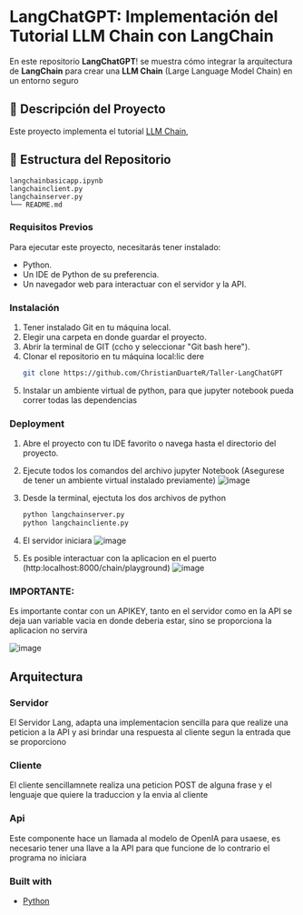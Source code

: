 # LangChatGPT: Implementación del Tutorial LLM Chain con LangChain

En este repositorio **LangChatGPT**! se muestra cómo integrar la arquitectura de **LangChain** para crear una **LLM Chain** (Large Language Model Chain) en un entorno seguro

## 🚀 Descripción del Proyecto

Este proyecto implementa el tutorial [LLM Chain](https://python.langchain.com/docs/tutorials/llm_chain/), 

## 📂 Estructura del Repositorio

```plaintext
langchainbasicapp.ipynb
langchainclient.py
langchainserver.py
└── README.md
```

### Requisitos Previos

Para ejecutar este proyecto, necesitarás tener instalado:

- Python.
- Un IDE de Python de su preferencia.
- Un navegador web para interactuar con el servidor y la API.

### Instalación

1. Tener instalado Git en tu máquina local.
2. Elegir una carpeta en donde guardar el proyecto.
3. Abrir la terminal de GIT (ccho y seleccionar "Git bash here").
4. Clonar el repositorio en tu máquina local:lic dere
   ```bash
   git clone https://github.com/ChristianDuarteR/Taller-LangChatGPT
5. Instalar un ambiente virtual de python, para que jupyter notebook pueda correr todas las dependencias

   
### Deployment

1. Abre el proyecto con tu IDE favorito o navega hasta el directorio del proyecto.
2. Ejecute todos los comandos del archivo jupyter Notebook (Asegurese de tener un ambiente virtual instalado previamente)
![image](https://github.com/user-attachments/assets/8849832c-deee-4755-b603-7dbe84d81b4f)

4. Desde la terminal, ejectuta los dos archivos de python
     ```bash
   python langchainserver.py
   python langchaincliente.py
5. El servidor iniciara
   ![image](https://github.com/user-attachments/assets/ddccecf0-e174-4988-9fc5-eecdd4068864)
     
6. Es posible interactuar con la aplicacion en el puerto (http:localhost:8000/chain/playground)
   ![image](https://github.com/user-attachments/assets/393536ed-8f98-40c2-9ad2-07c1094e62df)

   

  
### IMPORTANTE:

Es importante contar con un APIKEY, tanto en el servidor como en la API se deja uan variable vacia en donde deberia estar, sino se proporciona la aplicacion no servira

![image](https://github.com/user-attachments/assets/7081e72a-9570-4e4f-acfb-4ec8ff293408)

## Arquitectura

### Servidor

El Servidor Lang, adapta una implementacion sencilla para que realize una peticion a la API y asi brindar una respuesta al cliente segun la entrada que se proporciono

### Cliente

El cliente sencillamnete realiza una peticion POST de alguna frase y el lenguaje que quiere la traduccion y la envia al cliente

### Api 

Este componente hace un llamada al modelo de OpenIA para usaese, es necesario tener una llave a la API para que funcione de lo contrario el programa no iniciara

### Built with 
- [Python](https://www.python.org)

